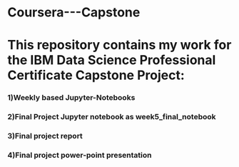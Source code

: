 # Coursera---Capstone
# This repository contains my work for the IBM Data Science Professional Certificate Capstone Project:
### 1)Weekly based Jupyter-Notebooks
### 2)Final Project Jupyter notebook as week5_final_notebook
### 3)Final project report
### 4)Final project power-point presentation
